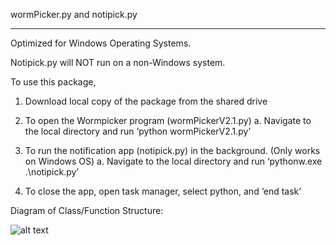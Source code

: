 
wormPicker.py and notipick.py

______________________________
Optimized for Windows Operating Systems. 

Notipick.py will NOT run on a non-Windows system. 

To use this package, 

1.	Download local copy of the package from the shared drive

2.	To open the Wormpicker program (wormPickerV2.1.py)
	a.	Navigate to the local directory and run ‘python wormPickerV2.1.py’
	
3.	To run the notification app (notipick.py) in the background. (Only works on Windows OS)
	a.	Navigate to the local directory and run ‘pythonw.exe .\notipick.py’

4.	To close the app, open task manager, select python, and ‘end task’


Diagram of Class/Function Structure:

![alt text](https://github.com/gkroesc/Worm_untwisting_project/blob/41ecffbb52d7c9ba3608f217bbad3e650801be61/wormpicker/wormPickerV2.2%20Diagram%20(1).jpg?raw=true)
